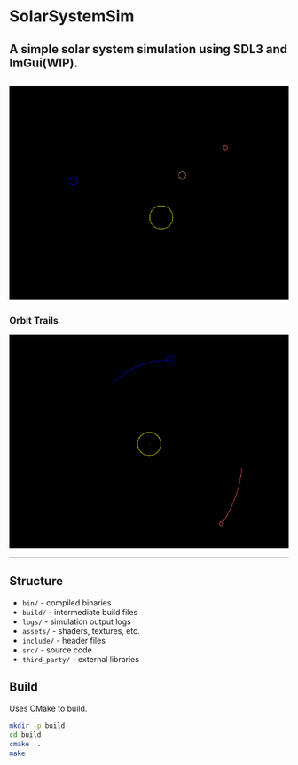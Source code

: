 # SolarSystemSim

A simple solar system simulation using SDL3 and ImGui(WIP).
-
![Simulation Preview](assets/preview.png)
-
### Orbit Trails
![Preview_OrbitTrail](assets/preview_oribitTrail.png)

---
## Structure

- `bin/` - compiled binaries
- `build/` - intermediate build files
- `logs/` - simulation output logs
- `assets/` - shaders, textures, etc.
- `include/` - header files
- `src/` - source code
- `third_party/` - external libraries

## Build

Uses CMake to build.

```bash
mkdir -p build
cd build
cmake ..
make
```
